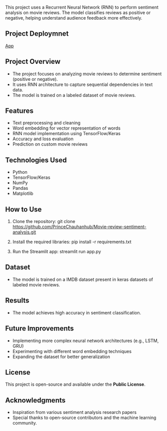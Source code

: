 This project uses a Recurrent Neural Network (RNN) to perform sentiment analysis on movie reviews. The model classifies reviews as positive or negative, helping understand audience feedback more effectively.

## Project Deploymnet
[App](https://movie-review-sentiment-analysis-01.streamlit.app/)

## Project Overview
- The project focuses on analyzing movie reviews to determine sentiment (positive or negative).
- It uses RNN architecture to capture sequential dependencies in text data.
- The model is trained on a labeled dataset of movie reviews.

## Features
- Text preprocessing and cleaning
- Word embedding for vector representation of words
- RNN model implementation using TensorFlow/Keras
- Accuracy and loss evaluation
- Prediction on custom movie reviews

## Technologies Used
- Python
- TensorFlow/Keras
- NumPy
- Pandas
- Matplotlib

## How to Use
1. Clone the repository:
git clone https://github.com/PrinceChauhanhub/Movie-review-sentiment-analysis.git

2. Install the required libraries:
pip install -r requirements.txt

3. Run the Streamlit app:
streamlit run app.py

## Dataset
- The model is trained on a IMDB dataset present in keras datasets of labeled movie reviews.
  
## Results
- The model achieves high accuracy in sentiment classification.

## Future Improvements
- Implementing more complex neural network architectures (e.g., LSTM, GRU)
- Experimenting with different word embedding techniques
- Expanding the dataset for better generalization

## License
This project is open-source and available under the **Public License**.

## Acknowledgments
- Inspiration from various sentiment analysis research papers
- Special thanks to open-source contributors and the machine learning community.

